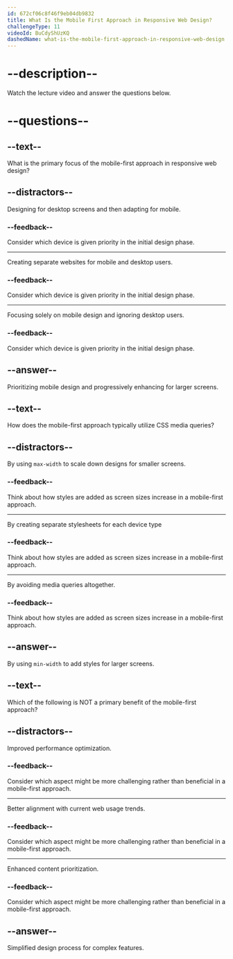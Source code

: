 ```yaml
---
id: 672cf06c8f46f9eb04db9832
title: What Is the Mobile First Approach in Responsive Web Design?
challengeType: 11
videoId: BuCdyShUzKQ
dashedName: what-is-the-mobile-first-approach-in-responsive-web-design
---
```


# --description--

Watch the lecture video and answer the questions below.

# --questions--

## --text--

What is the primary focus of the mobile-first approach in responsive web design?

## --distractors--

Designing for desktop screens and then adapting for mobile.

### --feedback--

Consider which device is given priority in the initial design phase.

---

Creating separate websites for mobile and desktop users.

### --feedback--

Consider which device is given priority in the initial design phase.

---

Focusing solely on mobile design and ignoring desktop users.

### --feedback--

Consider which device is given priority in the initial design phase.

## --answer--

Prioritizing mobile design and progressively enhancing for larger screens.

## --text--

How does the mobile-first approach typically utilize CSS media queries?

## --distractors--

By using `max-width` to scale down designs for smaller screens.

### --feedback--

Think about how styles are added as screen sizes increase in a mobile-first approach.

---

By creating separate stylesheets for each device type

### --feedback--

Think about how styles are added as screen sizes increase in a mobile-first approach.

---

By avoiding media queries altogether.

### --feedback--

Think about how styles are added as screen sizes increase in a mobile-first approach.

## --answer--

By using `min-width` to add styles for larger screens.

## --text--

Which of the following is NOT a primary benefit of the mobile-first approach?

## --distractors--

Improved performance optimization.

### --feedback--

Consider which aspect might be more challenging rather than beneficial in a mobile-first approach.

---

Better alignment with current web usage trends.

### --feedback--

Consider which aspect might be more challenging rather than beneficial in a mobile-first approach.

---

Enhanced content prioritization.

### --feedback--

Consider which aspect might be more challenging rather than beneficial in a mobile-first approach.

## --answer--

Simplified design process for complex features.

